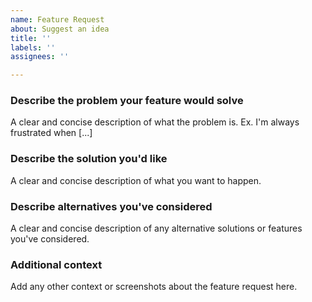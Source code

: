 ```yaml
---
name: Feature Request
about: Suggest an idea
title: ''
labels: ''
assignees: ''

---
```


### Describe the problem your feature would solve
A clear and concise description of what the problem is. Ex. I'm always frustrated when [...]

### Describe the solution you'd like
A clear and concise description of what you want to happen.

### Describe alternatives you've considered
A clear and concise description of any alternative solutions or features you've considered.

### Additional context
Add any other context or screenshots about the feature request here.
